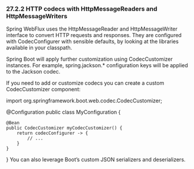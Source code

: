 ### 27.2.2 HTTP codecs with HttpMessageReaders and HttpMessageWriters

Spring WebFlux uses the HttpMessageReader and HttpMessageWriter interface to convert HTTP requests and responses. They are configured with CodecConfigurer with sensible defaults, by looking at the libraries available in your classpath.

Spring Boot will apply further customization using CodecCustomizer instances. For example, spring.jackson.* configuration keys will be applied to the Jackson codec.

If you need to add or customize codecs you can create a custom CodecCustomizer component:

import org.springframework.boot.web.codec.CodecCustomizer;

@Configuration
public class MyConfiguration {

	@Bean
	public CodecCustomizer myCodecCustomizer() {
		return codecConfigurer -> {
			// ...
		}
	}

}
You can also leverage Boot’s custom JSON serializers and deserializers.